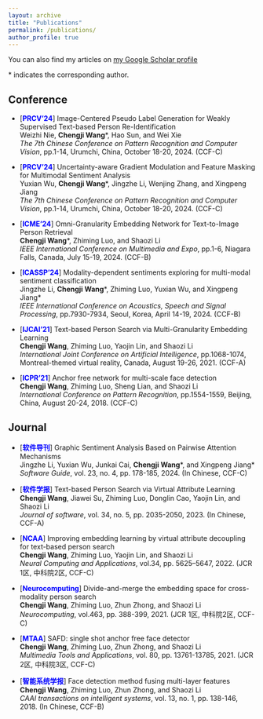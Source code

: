 ```yaml
---
layout: archive
title: "Publications"
permalink: /publications/
author_profile: true
---
```


You can also find my articles on [my Google Scholar profile](https://scholar.google.com/citations?user=2p0kTokAAAAJ&hl=zh-CN)

\* indicates the corresponding author.

## Conference
- [<span style="color:blue">**PRCV’24**</span>] Image-Centered Pseudo Label Generation for Weakly Supervised Text-based Person Re-Identification   
  Weizhi Nie, **Chengji Wang**\*, Hao Sun, and Wei Xie  
  _The 7th Chinese Conference on Pattern Recognition and Computer Vision_, pp.1-14, Urumchi, China, October 18-20, 2024. (CCF-C)

- [<span style="color:blue">**PRCV’24**</span>] Uncertainty-aware Gradient Modulation and Feature Masking for Multimodal Sentiment Analysis  
  Yuxian Wu, **Chengji Wang**\*, Jingzhe Li, Wenjing Zhang, and Xingpeng Jiang  
  _The 7th Chinese Conference on Pattern Recognition and Computer Vision_, pp.1-14, Urumchi, China, October 18-20, 2024. (CCF-C)

- [<span style="color:blue">**ICME’24**</span>] Omni-Granularity Embedding Network for Text-to-Image Person Retrieval   
  **Chengji Wang**\*, Zhiming Luo, and Shaozi Li  
  _IEEE International Conference on Multimedia and Expo_, pp.1-6, Niagara Falls, Canada, July 15-19, 2024. (CCF-B)
  
- [<span style="color:blue">**ICASSP’24**</span>] Modality-dependent sentiments exploring for multi-modal sentiment classification  
  Jingzhe Li, **Chengji Wang**\*, Zhiming Luo, Yuxian Wu, and Xingpeng Jiang\*  
  _IEEE International Conference on Acoustics, Speech and Signal Processing_, pp.7930-7934, Seoul, Korea, April 14-19, 2024. (CCF-B)
  
- [<span style="color:blue">**IJCAI’21**</span>] Text-based Person Search via Multi-Granularity Embedding Learning  
  **Chengji Wang**, Zhiming Luo, Yaojin Lin, and Shaozi Li  
  _International Joint Conference on Artificial Intelligence_, pp.1068-1074, Montreal-themed virtual reality, Canada, August 19-26, 2021. (CCF-A)
  
- [<span style="color:blue">**ICPR’21**</span>] Anchor free network for multi-scale face detection  
  **Chengji Wang**, Zhiming Luo, Sheng Lian, and Shaozi Li  
  _International Conference on Pattern Recognition_, pp.1554-1559, Beijing, China, August 20-24, 2018. (CCF-C)

## Journal
- [<span style="color:blue">**软件导刊**</span>] Graphic Sentiment Analysis Based on Pairwise Attention Mechanisms  
  Jingzhe Li, Yuxian Wu, Junkai Cai, **Chengji Wang**\*, and Xingpeng Jiang\*  
  _Software Guide_, vol. 23, no. 4, pp. 178-185, 2024. (In Chinese, CCF-C)
  
- [<span style="color:blue">**软件学报**</span>] Text-based Person Search via Virtual Attribute Learning  
  **Chengji Wang**, Jiawei Su, Zhiming Luo, Donglin Cao, Yaojin Lin, and Shaozi Li   
  _Journal of software_, vol. 34, no. 5, pp. 2035-2050, 2023. (In Chinese, CCF-A)
  
- [<span style="color:blue">**NCAA**</span>] Improving embedding learning by virtual attribute decoupling for text-based person search  
  **Chengji Wang**, Zhiming Luo, Yaojin Lin, and Shaozi Li  
  _Neural Computing and Applications_, vol.34, pp. 5625–5647, 2022. (JCR 1区, 中科院2区, CCF-C)
  
- [<span style="color:blue">**Neurocomputing**</span>] Divide-and-merge the embedding space for cross-modality person search  
  **Chengji Wang**, Zhiming Luo, Zhun Zhong, and Shaozi Li  
  _Neurocomputing_, vol.463, pp. 388-399, 2021. (JCR 1区, 中科院2区, CCF-C)
  
- [<span style="color:blue">**MTAA**</span>] SAFD: single shot anchor free face detector  
  **Chengji Wang**, Zhiming Luo, Zhun Zhong, and Shaozi Li  
  _Multimedia Tools and Applications_, vol. 80, pp. 13761-13785, 2021. (JCR 2区, 中科院3区, CCF-C)
  
- [<span style="color:blue">**智能系统学报**</span>] Face detection method fusing multi-layer features  
  **Chengji Wang**, Zhiming Luo, Zhun Zhong, and Shaozi Li  
  _CAAI transactions on intelligent systems_, vol. 13, no. 1, pp. 138-146, 2018. (In Chinese, CCF-B)

